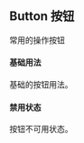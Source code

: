 ## Button 按钮
常用的操作按钮
<script setup>
    import based from './demo/base.vue';
    import disabled from './demo/disabled.vue';
    import preview from "../../../src/components/preview.vue"
</script>
#### 基础用法
基础的按钮用法。

<based />

<preview compName="Button" demoName="base" />

#### 禁用状态
按钮不可用状态。

<disabled />

<preview compName="Button" demoName="disabled" />

